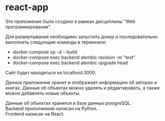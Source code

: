 # react-app
Это приложение было создано в рамках дисциплины "Web программирование".

Для развертывания необходимо запустить докер и последовательно выполнить следующие команды в терминале:
* docker-compose up -d --build
* docker-compose exec backend alembic revision -m "test"
* docker-compose exec backend alembic upgrade head

Сайт будет находиться на localhost:3000.

Данное приложение хранит и отображает информацию об авторах и книгах. Данные об объектах можно удалять и редактировать, а также можно добавлять новые объекты.

Данные об объектах хранятся в базе данных postgreSQL.<br/>
Backend прилолжения написан на Python.<br/>
Frontend написан на React.<br/>
